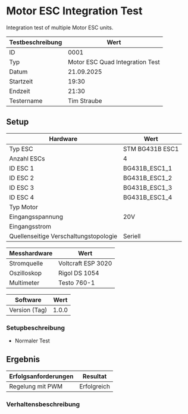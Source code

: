# Motor ESC Integration Test

Integration test of multiple Motor ESC units.

| **Testbeschreibung** | Wert                            |
| -------------------- | ------------------------------- |
| ID                   | 0001                            |
| Typ                  | Motor ESC Quad Integration Test |
| Datum                | 21.09.2025                      |
| Startzeit            | 19:30                           |
| Endzeit              | 21:30                           |
| Testername           | Tim Straube                     |

## Setup

| **Hardware**                          | Wert            |
| ------------------------------------- | --------------- |
| Typ ESC                               | STM BG431B ESC1 |
| Anzahl ESCs                           | 4               |
| ID ESC 1                              | BG431B_ESC1_1   |
| ID ESC 2                              | BG431B_ESC1_2   |
| ID ESC 3                              | BG431B_ESC1_3   |
| ID ESC 4                              | BG431B_ESC1_4   |
| Typ Motor                             |                 |
| Eingangsspannung                      | 20V             |
| Eingangsstrom                         |                 |
| Quellenseitige Verschaltungstopologie | Seriell         |

| **Messhardware** | Wert               |
| ---------------- | ------------------ |
| Stromquelle      | Voltcraft ESP 3020 |
| Oszilloskop      | Rigol DS 1054      |
| Multimeter       | Testo 760-1        |

| **Software**  | Wert  |
| ------------- | ----- |
| Version (Tag) | 1.0.0 |

### Setupbeschreibung

- Normaler Test

## Ergebnis

| **Erfolgsanforderungen** | Resultat    |
| ------------------------ | ----------- |
| Regelung mit PWM         | Erfolgreich |

### Verhaltensbeschreibung
